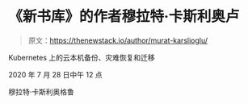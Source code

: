 # 《新书库》的作者穆拉特·卡斯利奥卢

> 原文：<https://thenewstack.io/author/murat-karslioglu/>

Kubernetes 上的云本机备份、灾难恢复和迁移

2020 年 7 月 28 日中午 12 点

穆拉特·卡斯利奥格鲁